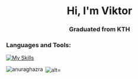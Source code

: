 <h1 align="center">Hi, I'm Viktor</h1>
<h3 align="center"> Graduated from KTH </h3>

<h3 align="left">Languages and Tools:</h3>

[![My Skills](https://skillicons.dev/icons?i=py,c,js,linux,arch,rust,vim,java,elixir,latex,html,css,bash,tensorflow,react,postgres,git,autocad&perline=9)](https://skillicons.dev)

<p><img align="left" src="https://github-readme-stats-sigma-five.vercel.app/api/top-langs?username=999sh&theme=merko&show_icons=true&locale=en&layout=compact"alt="anuraghazra" /></p>

<p>&nbsp;<img align="center" src="https://github-readme-stats-sigma-five.vercel.app/api?username=999sh&theme=merko&show_icons=true&locale=en" alt="alt="anuraghazra" /></p>
